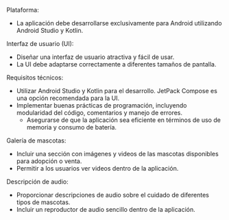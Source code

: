 Plataforma:
- La aplicación debe desarrollarse exclusivamente para Android utilizando Android Studio y Kotlin.

Interfaz de usuario (UI):
- Diseñar una interfaz de usuario atractiva y fácil de usar.
- La UI debe adaptarse correctamente a diferentes tamaños de pantalla.

Requisitos técnicos:
- Utilizar Android Studio y Kotlin para el desarrollo. JetPack Compose es una opción recomendada para la UI.
- Implementar buenas prácticas de programación, incluyendo modularidad del código, comentarios y manejo de errores.
  - Asegurarse de que la aplicación sea eficiente en términos de uso de memoria y consumo de batería.

Galería de mascotas:
- Incluir una sección con imágenes y videos de las mascotas disponibles para adopción o venta.
- Permitir a los usuarios ver videos dentro de la aplicación.

Descripción de audio:
- Proporcionar descripciones de audio sobre el cuidado de diferentes tipos de mascotas.
- Incluir un reproductor de audio sencillo dentro de la aplicación.